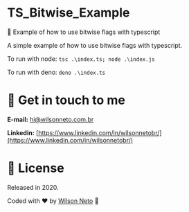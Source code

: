 # TS_Bitwise_Example
:page_with_curl: Example of how to use bitwise flags with typescript

A simple example of how to use bitwise flags with typescript.

To run with node:
`tsc .\index.ts; node .\index.js`

To run with deno:
`deno .\index.ts`


# :postbox: Get in touch to me

**E-mail:** hi@wilsonneto.com.br

**Linkedin:** [https://www.linkedin.com/in/wilsonnetobr/](https://www.linkedin.com/in/wilsonnetobr/)

# :closed_book: License

Released in 2020.

Coded with :heart: by [Wilson Neto](https://github.com/wilsonneto-dev) 🚀
